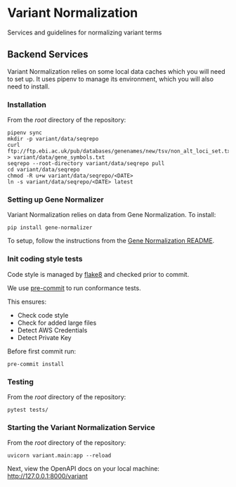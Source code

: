 # Variant Normalization
Services and guidelines for normalizing variant terms

## Backend Services
Variant Normalization relies on some local data caches which you will need to set up. It uses pipenv to manage its environment, which you will also need to install.

### Installation
From the _root_ directory of the repository:
```
pipenv sync
mkdir -p variant/data/seqrepo
curl ftp://ftp.ebi.ac.uk/pub/databases/genenames/new/tsv/non_alt_loci_set.txt > variant/data/gene_symbols.txt
seqrepo --root-directory variant/data/seqrepo pull
cd variant/data/seqrepo
chmod -R u+w variant/data/seqrepo/<DATE>
ln -s variant/data/seqrepo/<DATE> latest
```

### Setting up Gene Normalizer
Variant Normalization relies on data from Gene Normalization. To install:
```shell script
pip install gene-normalizer
```

To setup, follow the instructions from the [Gene Normalization README](https://github.com/cancervariants/gene-normalization). 

### Init coding style tests

Code style is managed by [flake8](https://github.com/PyCQA/flake8) and checked prior to commit.

We use [pre-commit](https://pre-commit.com/#usage) to run conformance tests.

This ensures:

* Check code style
* Check for added large files
* Detect AWS Credentials
* Detect Private Key

Before first commit run:

```
pre-commit install
```

### Testing
From the _root_ directory of the repository:
```
pytest tests/
```

### Starting the Variant Normalization Service
From the _root_ directory of the repository:
```
uvicorn variant.main:app --reload
```
Next, view the OpenAPI docs on your local machine:
http://127.0.0.1:8000/variant